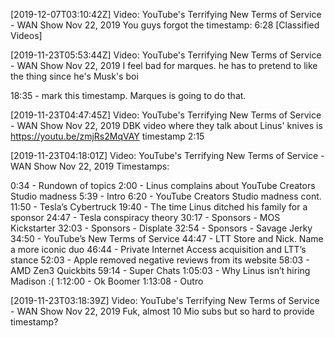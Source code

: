 [2019-12-07T03:10:42Z] Video: YouTube's Terrifying New Terms of Service - WAN Show Nov 22, 2019 
You guys forgot the timestamp: 6:28 [Classified Videos]

[2019-11-23T05:53:44Z] Video: YouTube's Terrifying New Terms of Service - WAN Show Nov 22, 2019 
I feel bad for marques. he has to pretend to like the thing since he's Musk's boi

18:35 - mark this timestamp. Marques is going to do that.

[2019-11-23T04:47:45Z] Video: YouTube's Terrifying New Terms of Service - WAN Show Nov 22, 2019 
DBK video where they talk about Linus' knives is https://youtu.be/zmjRs2MqVAY timestamp 2:15

[2019-11-23T04:18:01Z] Video: YouTube's Terrifying New Terms of Service - WAN Show Nov 22, 2019 
Timestamps:

0:34 - Rundown of topics
2:00 - Linus complains about YouTube Creators Studio madness
5:39 - Intro
6:20 - YouTube Creators Studio madness cont.
11:50 - Tesla’s Cybertruck
19:40 - The time Linus ditched his family for a sponsor
24:47 - Tesla conspiracy theory
30:17 - Sponsors - MOS Kickstarter
32:03 - Sponsors - Displate
32:54 - Sponsors - Savage Jerky
34:50 - YouTube’s New Terms of Service
44:47 - LTT Store and Nick. Name a more iconic duo
46:44 - Private Internet Access acquisition and LTT’s stance
52:03 - Apple removed negative reviews from its website
58:03 - AMD Zen3 Quickbits
59:14 - Super Chats
1:05:03 - Why Linus isn’t hiring Madison :(
1:12:00 - Ok Boomer
1:13:08 - Outro

[2019-11-23T03:18:39Z] Video: YouTube's Terrifying New Terms of Service - WAN Show Nov 22, 2019 
Fuk, almost 10 Mio subs but so hard to provide timestamp?

